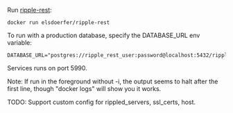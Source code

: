 Run [ripple-rest](https://github.com/ripple/ripple-rest/):

    docker run elsdoerfer/ripple-rest

To run with a production database, specify the DATABASE_URL env variable:

    DATABASE_URL="postgres://ripple_rest_user:password@localhost:5432/ripple_rest_db"

Services runs on port 5990.

Note: If run in the foreground without -i, the output seems to halt after the first line,
though "docker logs" will show you it works.

TODO: Support custom config for rippled_servers, ssl_certs, host.
